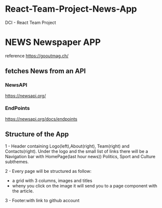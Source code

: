 # React-Team-Project-News-App

DCI - React Team Project

# NEWS Newspaper APP
reference https://gooutmag.ch/

## fetches News from an API

### NewsAPI

https://newsapi.org/

### EndPoints

https://newsapi.org/docs/endpoints


## Structure of the App

1 - Header containing Logo(left),About(right), Team(right) and Contacts(right).
Under the logo and the small list of links there will be a Navigation bar with HomePage(last hour news)) Politics, Sport and Culture subthemes.

2 - Every page will be structured as follow:
 - a grid with 3 columns, images and titles
 - wheny you click on the image it will send you to a page component with the article.

3 - Footer:with link to github account


